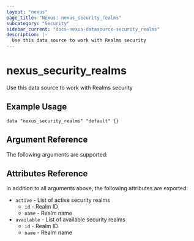 ```yaml
---
layout: "nexus"
page_title: "Nexus: nexus_security_realms"
subcategory: "Security"
sidebar_current: "docs-nexus-datasource-security_realms"
description: |-
  Use this data source to work with Realms security
---
```


# nexus_security_realms

Use this data source to work with Realms security

## Example Usage

```hcl
data "nexus_security_realms" "default" {}
```

## Argument Reference

The following arguments are supported:



## Attributes Reference

In addition to all arguments above, the following attributes are exported:

* `active` - List of active security realms
  * `id` - Realm ID
  * `name` - Realm name
* `available` - List of available security realms
  * `id` - Realm ID
  * `name` - Realm name


